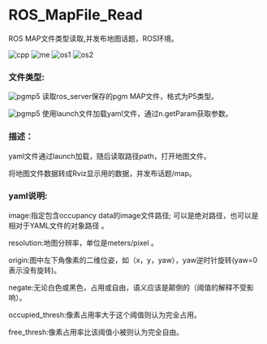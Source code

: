 # ROS_MapFile_Read
ROS MAP文件类型读取,并发布地图话题，ROS环境。 

![cpp](https://img.shields.io/badge/Use-C++-red) ![me](https://img.shields.io/badge/2019/11-Spray0-blue) ![os1](https://img.shields.io/badge/x64_Ubuntu-success-green) ![os2](https://img.shields.io/badge/ARM_Linux-unknown-yellow)

### 文件类型:

![pgmp5](https://img.shields.io/badge/File-PGM__P5-lightgrey) 读取ros_server保存的pgm MAP文件，格式为P5类型。

![pgmp5](https://img.shields.io/badge/File-yaml-ff69b4) 使用launch文件加载yaml文件，通过n.getParam获取参数。

### 描述：

yaml文件通过launch加载，随后读取路径path，打开地图文件。

将地图文件数据转成Rviz显示用的数据，并发布话题/map。

### yaml说明:

image:指定包含occupancy data的image文件路径; 可以是绝对路径，也可以是相对于YAML文件的对象路径 。

resolution:地图分辨率，单位是meters/pixel 。

origin:图中左下角像素的二维位姿，如（x，y，yaw），yaw逆时针旋转(yaw=0表示没有旋转)。

negate:无论白色或黑色，占用或自由，语义应该是颠倒的（阈值的解释不受影响）。

occupied_thresh:像素占用率大于这个阈值则认为完全占用。

free_thresh:像素占用率比该阈值小被则认为完全自由。

